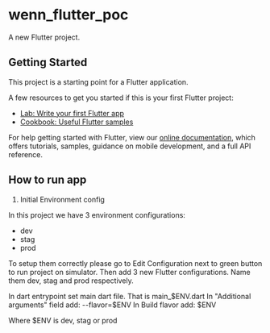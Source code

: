 # wenn_flutter_poc

A new Flutter project.

## Getting Started

This project is a starting point for a Flutter application.

A few resources to get you started if this is your first Flutter project:

- [Lab: Write your first Flutter app](https://flutter.dev/docs/get-started/codelab)
- [Cookbook: Useful Flutter samples](https://flutter.dev/docs/cookbook)

For help getting started with Flutter, view our
[online documentation](https://flutter.dev/docs), which offers tutorials,
samples, guidance on mobile development, and a full API reference.

## How to run app

1. Initial Environment config

In this project we have 3 environment configurations:
- dev
- stag
- prod

To setup them correctly please go to Edit Configuration next to green button to run project on simulator.
Then add 3 new Flutter configurations.
Name them dev, stag and prod respectively.

In dart entrypoint set main dart file. That is main_$ENV.dart
In "Additional arguments" field add: --flavor=$ENV
In Build flavor add: $ENV

Where $ENV is dev, stag or prod

